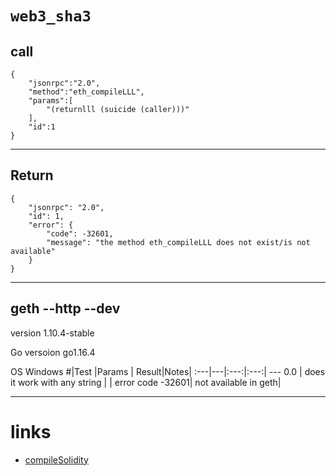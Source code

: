 # `web3_sha3`

## call
```
{
	"jsonrpc":"2.0",
	"method":"eth_compileLLL",
	"params":[
		"(returnlll (suicide (caller)))"
	],
	"id":1
}
```
---
## Return
```
{
    "jsonrpc": "2.0",
    "id": 1,
    "error": {
        "code": -32601,
        "message": "the method eth_compileLLL does not exist/is not available"
    }
}
```
---
## geth --http --dev
version 1.10.4-stable

Go versoion go1.16.4

OS Windows
#|Test |Params | Result|Notes|
:---|---|:---:|:---:| ---
0.0 | does it work with any string |  | error code -32601| not available in geth|

---
# links

- [compileSolidity](https://github.com/ethereum/go-ethereum/issues/3793)